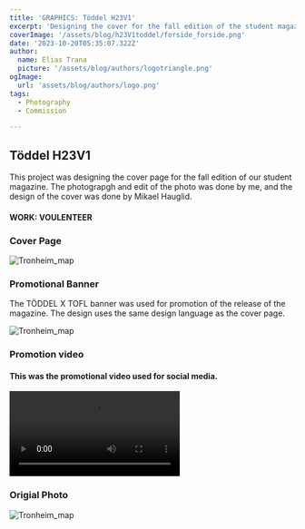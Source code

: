```yaml
---
title: 'GRAPHICS: Töddel H23V1'
excerpt: 'Designing the cover for the fall edition of the student magazine'
coverImage: '/assets/blog/h23V1toddel/forside_forside.png'
date: '2023-10-20T05:35:07.322Z'
author:
  name: Elias Trana
  picture: '/assets/blog/authors/logotriangle.png'
ogImage:
  url: 'assets/blog/authors/logo.png'
tags:
  - Photography
  - Commission

---
```




## Töddel H23V1

This project was designing the cover page for the fall edition of our student magazine.
The photograpgh and edit of the photo was done by me, and the design of the cover was done by Mikael Hauglid.


#### **WORK:** VOULENTEER


### Cover Page

![Tronheim_map](/assets/blog/h23V1toddel/forsideh3v1.png)

### Promotional Banner

The TÖDDEL X TOFL banner was used for promotion of the release of the magazine. The design uses the same design language as the cover page.

![Tronheim_map](/assets/blog/h23V1toddel/toddelxtofl.png)

### Promotion video 

#### This was the promotional video used for social media. 
![Tronheim_map](/assets/blog/h23V1toddel/DSCF7505_7.MP4)

### Origial Photo


![Tronheim_map](/assets/blog/h23V1toddel/chugexport.jpg)









